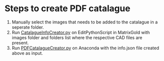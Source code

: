 # Steps to create PDF catalague
1. Manually select the images that needs to be added to the catalague in a seperate folder.
2. Run [CatalagueInfoCreator.py](https://github.com/Vishnu-C/Jewelry/blob/master/CatalagueCreator/CatalagueInfoCreator.py) on EditPythonScript in MatrixGold with images folder and folders list where the respective CAD files are present.
3. Run [PDFCatalagueCreator.py](https://github.com/Vishnu-C/Jewelry/blob/master/CatalagueCreator/PdfCatalagueCreator.py) on Anaconda with the info.json file created above as input.
